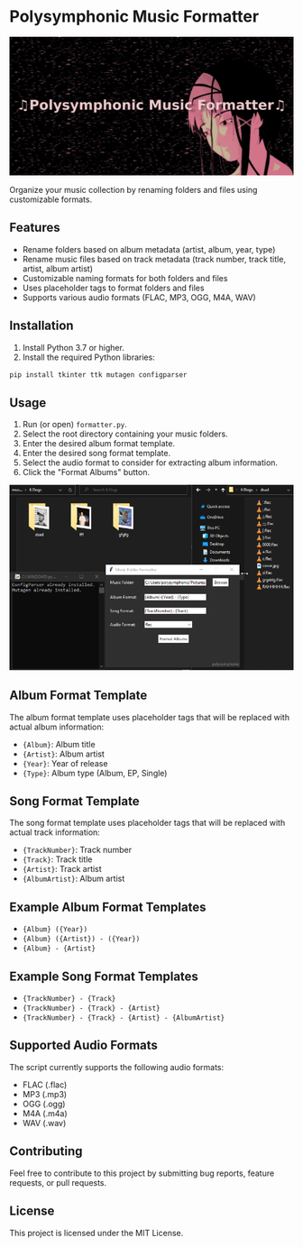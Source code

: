 
# Polysymphonic Music Formatter

<img src="./img/banner.gif">

Organize your music collection by renaming folders and files using customizable formats.

## Features

* Rename folders based on album metadata (artist, album, year, type)
* Rename music files based on track metadata (track number, track title, artist, album artist)
* Customizable naming formats for both folders and files
* Uses placeholder tags to format folders and files
* Supports various audio formats (FLAC, MP3, OGG, M4A, WAV)

## Installation

1. Install Python 3.7 or higher.
2. Install the required Python libraries:
```bash
pip install tkinter ttk mutagen configparser
```

## Usage

1. Run (or open) `formatter.py`.
2. Select the root directory containing your music folders.
3. Enter the desired album format template.
4. Enter the desired song format template.
5. Select the audio format to consider for extracting album information.
6. Click the "Format Albums" button.
<img src="./img/example.gif">

## Album Format Template

The album format template uses placeholder tags that will be replaced with actual album information:

- `{Album}`: Album title
- `{Artist}`: Album artist
- `{Year}`: Year of release
- `{Type}`: Album type (Album, EP, Single)

## Song Format Template

The song format template uses placeholder tags that will be replaced with actual track information:

- `{TrackNumber}`: Track number
- `{Track}`: Track title
- `{Artist}`: Track artist
- `{AlbumArtist}`: Album artist

## Example Album Format Templates

- `{Album} ({Year})`
- `{Album} ({Artist}) - ({Year})`
- `{Album} - {Artist}`

## Example Song Format Templates

- `{TrackNumber} - {Track}`
- `{TrackNumber} - {Track} - {Artist}`
- `{TrackNumber} - {Track} - {Artist} - {AlbumArtist}`

## Supported Audio Formats

The script currently supports the following audio formats:

- FLAC (.flac)
- MP3 (.mp3)
- OGG (.ogg)
- M4A (.m4a)
- WAV (.wav)

## Contributing

Feel free to contribute to this project by submitting bug reports, feature requests, or pull requests.

## License

This project is licensed under the MIT License.

